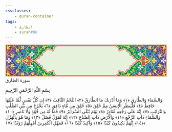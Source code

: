 ```yaml
---
cssclasses:
    - quran-container
tags:
    - الطارق
    - surah#86
---
```

<div class="quran-container">
<span class="second-border"></span>
<span class="border"></span>
<div class="head-container">
<img src="https://raw.githubusercontent.com/LORDyyyyy/obsidian-the_quran_vault/main/The%20Quran%20Vault/src/webview/surah_head.png" height=100>
<div class="surah-name">
<span class="surah-name-fnt">سورة الطارق</span>
</div>
</div>
<div class="quran-content">
<div class="name-of-god"> <p> بِسْمِ اللَّهِ الرَّحْمَنِ الرَّحِيمِ </p></div>
<p>
<span class="sign" id="f1">وَالسَّمَاءِ وَالطَّارِقِ <span>﴿</span>١<span>﴾</span></span>
<span class="sign" id="f2">وَمَا أَدْرَىكَ مَا الطَّارِقُ <span>﴿</span>٢<span>﴾</span></span>
<span class="sign" id="f3">النَّجْمُ الثَّاقِبُ <span>﴿</span>٣<span>﴾</span></span>
<span class="sign" id="f4">إِن كُلُّ نَفْسٍ لَّمَّا عَلَيْهَا حَافِظٌ <span>﴿</span>٤<span>﴾</span></span>
<span class="sign" id="f5">فَلْيَنظُرِ الْإِنسَنُ مِمَّ خُلِقَ <span>﴿</span>٥<span>﴾</span></span>
<span class="sign" id="f6">خُلِقَ مِن مَّاءٍ دَافِقٍ <span>﴿</span>٦<span>﴾</span></span>
<span class="sign" id="f7">يَخْرُجُ مِن بَيْنِ الصُّلْبِ وَالتَّرَائِبِ <span>﴿</span>٧<span>﴾</span></span>
<span class="sign" id="f8">إِنَّهُ عَلَى رَجْعِهِ لَقَادِرٌ <span>﴿</span>٨<span>﴾</span></span>
<span class="sign" id="f9">يَوْمَ تُبْلَى السَّرَائِرُ <span>﴿</span>٩<span>﴾</span></span>
<span class="sign" id="f10">فَمَا لَهُ مِن قُوَّةٍ وَلَا نَاصِرٍ <span>﴿</span>١۰<span>﴾</span></span>
<span class="sign" id="f11">وَالسَّمَاءِ ذَاتِ الرَّجْعِ <span>﴿</span>١١<span>﴾</span></span>
<span class="sign" id="f12">وَالْأَرْضِ ذَاتِ الصَّدْعِ <span>﴿</span>١٢<span>﴾</span></span>
<span class="sign" id="f13">إِنَّهُ لَقَوْلٌ فَصْلٌ <span>﴿</span>١٣<span>﴾</span></span>
<span class="sign" id="f14">وَمَا هُوَ بِالْهَزْلِ <span>﴿</span>١٤<span>﴾</span></span>
<span class="sign" id="f15">إِنَّهُمْ يَكِيدُونَ كَيْدًا <span>﴿</span>١٥<span>﴾</span></span>
<span class="sign" id="f16">وَأَكِيدُ كَيْدًا <span>﴿</span>١٦<span>﴾</span></span>
<span class="sign" id="f17">فَمَهِّلِ الْكَفِرِينَ أَمْهِلْهُمْ رُوَيْدًا <span>﴿</span>١٧<span>﴾</span></span>

</p>
</div>
<span class="border" style="margin-top:25px;"></span>
<span class="second-border-bottom"></span>
</div>
